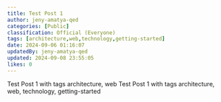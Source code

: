 ```yaml
---
title: Test Post 1
author: jeny-amatya-qed
categories: [Public]
classification: Official (Everyone)
tags: [architecture,web,technology,getting-started]
date: 2024-09-06 01:16:07 
updatedBy: jeny-amatya-qed
updated: 2024-09-08 23:55:05 
likes: 0
---
```


Test Post 1 with tags architecture, web
Test Post 1 with tags architecture, web, technology, getting-started